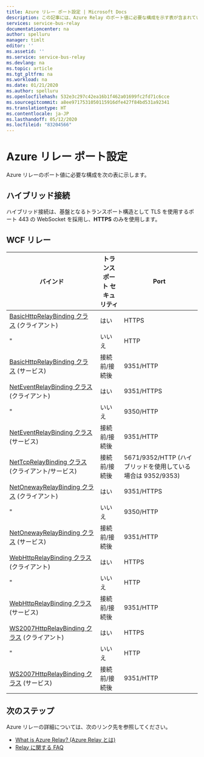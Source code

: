 ```yaml
---
title: Azure リレー ポート設定 | Microsoft Docs
description: この記事には、Azure Relay のポート値に必要な構成を示す表が含まれています。
services: service-bus-relay
documentationcenter: na
author: spelluru
manager: timlt
editor: ''
ms.assetid: ''
ms.service: service-bus-relay
ms.devlang: na
ms.topic: article
ms.tgt_pltfrm: na
ms.workload: na
ms.date: 01/21/2020
ms.author: spelluru
ms.openlocfilehash: 532e3c297c42ea16b1f462a01699fc2fd71c6cce
ms.sourcegitcommit: a8ee9717531050115916dfe427f84bd531a92341
ms.translationtype: HT
ms.contentlocale: ja-JP
ms.lasthandoff: 05/12/2020
ms.locfileid: "83204566"
---
```

# <a name="azure-relay-port-settings"></a>Azure リレー ポート設定

Azure リレーのポート値に必要な構成を次の表に示します。

## <a name="hybrid-connections"></a>ハイブリッド接続

ハイブリッド接続は、基盤となるトランスポート構造として TLS を使用するポート 443 の WebSocket を採用し、**HTTPS** のみを使用します。 

## <a name="wcf-relays"></a>WCF リレー
  
|バインド|トランスポート セキュリティ|Port|  
|-------------|------------------------|----------|  
|[BasicHttpRelayBinding クラス](/dotnet/api/microsoft.servicebus.basichttprelaybinding) (クライアント)|はい|HTTPS| 
|" |いいえ|HTTP|  
|[BasicHttpRelayBinding クラス](/dotnet/api/microsoft.servicebus.basichttprelaybinding) (サービス)|接続前/接続後|9351/HTTP|  
|[NetEventRelayBinding クラス](/dotnet/api/microsoft.servicebus.neteventrelaybinding) (クライアント)|はい|9351/HTTPS|  
|" |いいえ|9350/HTTP|  
|[NetEventRelayBinding クラス](/dotnet/api/microsoft.servicebus.neteventrelaybinding) (サービス)|接続前/接続後|9351/HTTP|  
|[NetTcpRelayBinding クラス](/dotnet/api/microsoft.servicebus.nettcprelaybinding) (クライアント/サービス)|接続前/接続後|5671/9352/HTTP (ハイブリッドを使用している場合は 9352/9353)|  
|[NetOnewayRelayBinding クラス](/dotnet/api/microsoft.servicebus.netonewayrelaybinding) (クライアント)|はい|9351/HTTPS|  
|" |いいえ|9350/HTTP|  
|[NetOnewayRelayBinding クラス](/dotnet/api/microsoft.servicebus.netonewayrelaybinding) (サービス)|接続前/接続後|9351/HTTP|  
|[WebHttpRelayBinding クラス](/dotnet/api/microsoft.servicebus.webhttprelaybinding) (クライアント)|はい|HTTPS|  
|" |いいえ|HTTP|  
|[WebHttpRelayBinding クラス](/dotnet/api/microsoft.servicebus.webhttprelaybinding) (サービス)|接続前/接続後|9351/HTTP|  
|[WS2007HttpRelayBinding クラス](/dotnet/api/microsoft.servicebus.ws2007httprelaybinding) (クライアント)|はい|HTTPS|  
|" |いいえ|HTTP|  
|[WS2007HttpRelayBinding クラス](/dotnet/api/microsoft.servicebus.ws2007httprelaybinding) (サービス)|接続前/接続後|9351/HTTP|

## <a name="next-steps"></a>次のステップ
Azure リレーの詳細については、次のリンク先を参照してください。
* [What is Azure Relay? (Azure Relay とは)](relay-what-is-it.md)
* [Relay に関する FAQ](relay-faq.md)